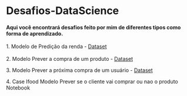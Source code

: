 # Desafios-DataScience

####  Aqui você encontrará desafios feito por mim de diferentes tipos como forma de aprendizado.
 <p>  1. Modelo de Predição da renda  - <a href = http://archive.ics.uci.edu/ml/datasets/Adult> Dataset</a> <br><br>
      2. Modelo Prever a compra de um produto - <a href = https://www.kaggle.com/c/santander-customer-transaction-prediction/data> Dataset</a></p>
      3. Modelo Prever a próxima compra de um usuário - <a href = https://ml-challenge.mercadolibre.com/downloads> Dataset</a></p>
      4. Case Ifood Modelo Prever se o cliente vai comprar ou nao o produto  <a > Notebook</a></p>


